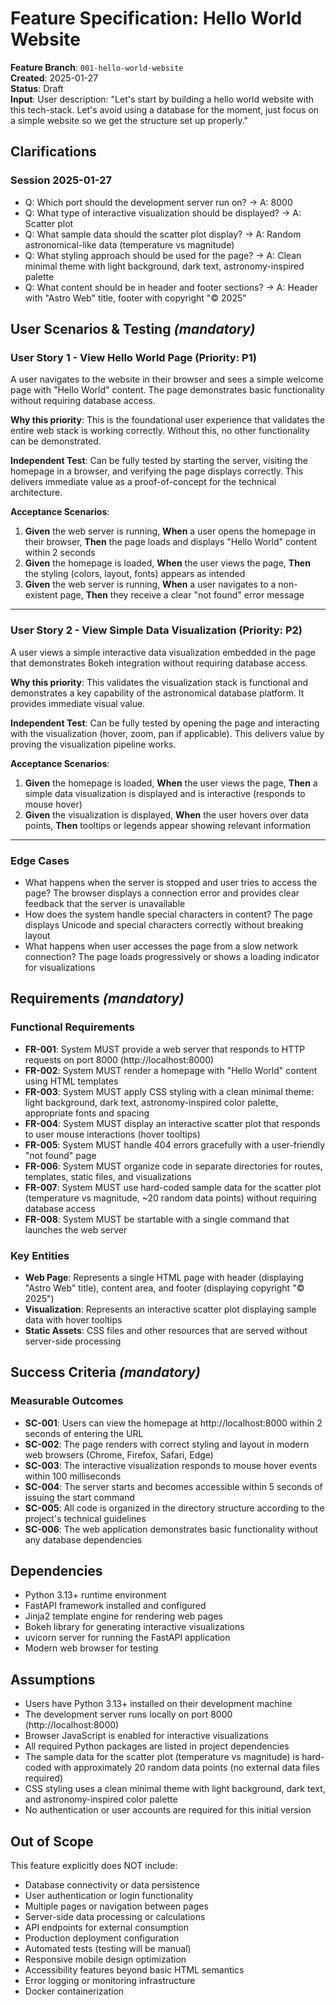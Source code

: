 # Feature Specification: Hello World Website

**Feature Branch**: `001-hello-world-website`  
**Created**: 2025-01-27  
**Status**: Draft  
**Input**: User description: "Let's start by building a hello world website with this tech-stack. Let's avoid using a database for the moment, just focus on a simple website so we get the structure set up properly."

## Clarifications

### Session 2025-01-27

- Q: Which port should the development server run on? → A: 8000
- Q: What type of interactive visualization should be displayed? → A: Scatter plot
- Q: What sample data should the scatter plot display? → A: Random astronomical-like data (temperature vs magnitude)
- Q: What styling approach should be used for the page? → A: Clean minimal theme with light background, dark text, astronomy-inspired palette
- Q: What content should be in header and footer sections? → A: Header with "Astro Web" title, footer with copyright "© 2025"

## User Scenarios & Testing *(mandatory)*

### User Story 1 - View Hello World Page (Priority: P1)

A user navigates to the website in their browser and sees a simple welcome page with "Hello World" content. The page demonstrates basic functionality without requiring database access.

**Why this priority**: This is the foundational user experience that validates the entire web stack is working correctly. Without this, no other functionality can be demonstrated.

**Independent Test**: Can be fully tested by starting the server, visiting the homepage in a browser, and verifying the page displays correctly. This delivers immediate value as a proof-of-concept for the technical architecture.

**Acceptance Scenarios**:

1. **Given** the web server is running, **When** a user opens the homepage in their browser, **Then** the page loads and displays "Hello World" content within 2 seconds
2. **Given** the homepage is loaded, **When** the user views the page, **Then** the styling (colors, layout, fonts) appears as intended
3. **Given** the web server is running, **When** a user navigates to a non-existent page, **Then** they receive a clear "not found" error message

---

### User Story 2 - View Simple Data Visualization (Priority: P2)

A user views a simple interactive data visualization embedded in the page that demonstrates Bokeh integration without requiring database access.

**Why this priority**: This validates the visualization stack is functional and demonstrates a key capability of the astronomical database platform. It provides immediate visual value.

**Independent Test**: Can be fully tested by opening the page and interacting with the visualization (hover, zoom, pan if applicable). This delivers value by proving the visualization pipeline works.

**Acceptance Scenarios**:

1. **Given** the homepage is loaded, **When** the user views the page, **Then** a simple data visualization is displayed and is interactive (responds to mouse hover)
2. **Given** the visualization is displayed, **When** the user hovers over data points, **Then** tooltips or legends appear showing relevant information

---

### Edge Cases

- What happens when the server is stopped and user tries to access the page? The browser displays a connection error and provides clear feedback that the server is unavailable
- How does the system handle special characters in content? The page displays Unicode and special characters correctly without breaking layout
- What happens when user accesses the page from a slow network connection? The page loads progressively or shows a loading indicator for visualizations

## Requirements *(mandatory)*

### Functional Requirements

- **FR-001**: System MUST provide a web server that responds to HTTP requests on port 8000 (http://localhost:8000)
- **FR-002**: System MUST render a homepage with "Hello World" content using HTML templates
- **FR-003**: System MUST apply CSS styling with a clean minimal theme: light background, dark text, astronomy-inspired color palette, appropriate fonts and spacing
- **FR-004**: System MUST display an interactive scatter plot that responds to user mouse interactions (hover tooltips)
- **FR-005**: System MUST handle 404 errors gracefully with a user-friendly "not found" page
- **FR-006**: System MUST organize code in separate directories for routes, templates, static files, and visualizations
- **FR-007**: System MUST use hard-coded sample data for the scatter plot (temperature vs magnitude, ~20 random data points) without requiring database access
- **FR-008**: System MUST be startable with a single command that launches the web server

### Key Entities

- **Web Page**: Represents a single HTML page with header (displaying "Astro Web" title), content area, and footer (displaying copyright "© 2025")
- **Visualization**: Represents an interactive scatter plot displaying sample data with hover tooltips
- **Static Assets**: CSS files and other resources that are served without server-side processing

## Success Criteria *(mandatory)*

### Measurable Outcomes

- **SC-001**: Users can view the homepage at http://localhost:8000 within 2 seconds of entering the URL
- **SC-002**: The page renders with correct styling and layout in modern web browsers (Chrome, Firefox, Safari, Edge)
- **SC-003**: The interactive visualization responds to mouse hover events within 100 milliseconds
- **SC-004**: The server starts and becomes accessible within 5 seconds of issuing the start command
- **SC-005**: All code is organized in the directory structure according to the project's technical guidelines
- **SC-006**: The web application demonstrates basic functionality without any database dependencies

## Dependencies

- Python 3.13+ runtime environment
- FastAPI framework installed and configured
- Jinja2 template engine for rendering web pages
- Bokeh library for generating interactive visualizations
- uvicorn server for running the FastAPI application
- Modern web browser for testing

## Assumptions

- Users have Python 3.13+ installed on their development machine
- The development server runs locally on port 8000 (http://localhost:8000)
- Browser JavaScript is enabled for interactive visualizations
- All required Python packages are listed in project dependencies
- The sample data for the scatter plot (temperature vs magnitude) is hard-coded with approximately 20 random data points (no external data files required)
- CSS styling uses a clean minimal theme with light background, dark text, and astronomy-inspired color palette
- No authentication or user accounts are required for this initial version

## Out of Scope

This feature explicitly does NOT include:

- Database connectivity or data persistence
- User authentication or login functionality
- Multiple pages or navigation between pages
- Server-side data processing or calculations
- API endpoints for external consumption
- Production deployment configuration
- Automated tests (testing will be manual)
- Responsive mobile design optimization
- Accessibility features beyond basic HTML semantics
- Error logging or monitoring infrastructure
- Docker containerization

